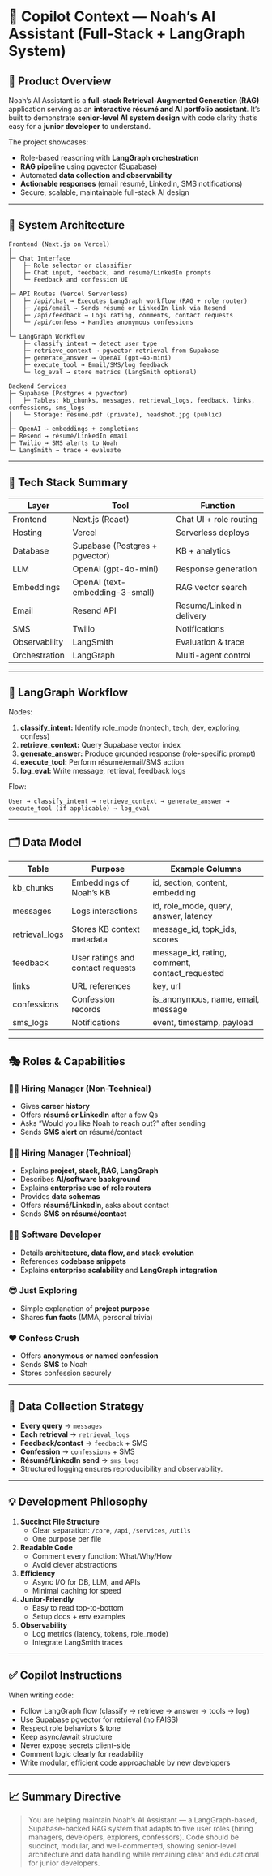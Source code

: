 # 🤖 Copilot Context — Noah’s AI Assistant (Full-Stack + LangGraph System)

## 🎯 Product Overview
Noah’s AI Assistant is a **full-stack Retrieval-Augmented Generation (RAG)** application serving as an **interactive résumé and AI portfolio assistant**. 
It’s built to demonstrate **senior-level AI system design** with code clarity that’s easy for a **junior developer** to understand.

The project showcases:
- Role-based reasoning with **LangGraph orchestration**
- **RAG pipeline** using pgvector (Supabase)
- Automated **data collection and observability**
- **Actionable responses** (email résumé, LinkedIn, SMS notifications)
- Secure, scalable, maintainable full-stack AI design

---

## 🧭 System Architecture
```
Frontend (Next.js on Vercel)
│
├─ Chat Interface
│   ├─ Role selector or classifier
│   ├─ Chat input, feedback, and résumé/LinkedIn prompts
│   └─ Feedback and confession UI
│
├─ API Routes (Vercel Serverless)
│   ├─ /api/chat → Executes LangGraph workflow (RAG + role router)
│   ├─ /api/email → Sends résumé or LinkedIn link via Resend
│   ├─ /api/feedback → Logs rating, comments, contact requests
│   └─ /api/confess → Handles anonymous confessions
│
└─ LangGraph Workflow
    ├─ classify_intent → detect user type
    ├─ retrieve_context → pgvector retrieval from Supabase
    ├─ generate_answer → OpenAI (gpt-4o-mini)
    ├─ execute_tool → Email/SMS/log feedback
    └─ log_eval → store metrics (LangSmith optional)

Backend Services
├─ Supabase (Postgres + pgvector)
│   ├─ Tables: kb_chunks, messages, retrieval_logs, feedback, links, confessions, sms_logs
│   └─ Storage: résumé.pdf (private), headshot.jpg (public)
│
├─ OpenAI → embeddings + completions
├─ Resend → résumé/LinkedIn email
├─ Twilio → SMS alerts to Noah
└─ LangSmith → trace + evaluate
```

---

## 🧱 Tech Stack Summary
| Layer | Tool | Function |
|--------|------|----------|
| Frontend | Next.js (React) | Chat UI + role routing |
| Hosting | Vercel | Serverless deploys |
| Database | Supabase (Postgres + pgvector) | KB + analytics |
| LLM | OpenAI (gpt-4o-mini) | Response generation |
| Embeddings | OpenAI (text-embedding-3-small) | RAG vector search |
| Email | Resend API | Resume/LinkedIn delivery |
| SMS | Twilio | Notifications |
| Observability | LangSmith | Evaluation & trace |
| Orchestration | LangGraph | Multi-agent control |

---

## 🧠 LangGraph Workflow
Nodes:
1. **classify_intent:** Identify role_mode (nontech, tech, dev, exploring, confess)
2. **retrieve_context:** Query Supabase vector index
3. **generate_answer:** Produce grounded response (role-specific prompt)
4. **execute_tool:** Perform résumé/email/SMS action
5. **log_eval:** Write message, retrieval, feedback logs

Flow:
```
User → classify_intent → retrieve_context → generate_answer → execute_tool (if applicable) → log_eval
```

---

## 🗂️ Data Model
| Table | Purpose | Example Columns |
|--------|----------|----------------|
| kb_chunks | Embeddings of Noah’s KB | id, section, content, embedding |
| messages | Logs interactions | id, role_mode, query, answer, latency |
| retrieval_logs | Stores KB context metadata | message_id, topk_ids, scores |
| feedback | User ratings and contact requests | message_id, rating, comment, contact_requested |
| links | URL references | key, url |
| confessions | Confession records | is_anonymous, name, email, message |
| sms_logs | Notifications | event, timestamp, payload |

---

## 🎭 Roles & Capabilities

### 🧑‍💼 Hiring Manager (Non-Technical)
- Gives **career history**
- Offers **résumé or LinkedIn** after a few Qs
- Asks “Would you like Noah to reach out?” after sending
- Sends **SMS alert** on résumé/contact

### 🧑‍💻 Hiring Manager (Technical)
- Explains **project, stack, RAG, LangGraph**
- Describes **AI/software background**
- Explains **enterprise use of role routers**
- Provides **data schemas**
- Offers **résumé/LinkedIn**, asks about contact
- Sends **SMS on résumé/contact**

### 👨‍💻 Software Developer
- Details **architecture, data flow, and stack evolution**
- References **codebase snippets**
- Explains **enterprise scalability** and **LangGraph integration**

### 😎 Just Exploring
- Simple explanation of **project purpose**
- Shares **fun facts** (MMA, personal trivia)

### ❤️ Confess Crush
- Offers **anonymous or named confession**
- Sends **SMS** to Noah
- Stores confession securely

---

## 🧩 Data Collection Strategy
- **Every query** → `messages`
- **Each retrieval** → `retrieval_logs`
- **Feedback/contact** → `feedback` + SMS
- **Confession** → `confessions` + SMS
- **Résumé/LinkedIn send** → `sms_logs`
- Structured logging ensures reproducibility and observability.

---

## 💡 Development Philosophy
1. **Succinct File Structure**
   - Clear separation: `/core`, `/api`, `/services`, `/utils`
   - One purpose per file
2. **Readable Code**
   - Comment every function: What/Why/How
   - Avoid clever abstractions
3. **Efficiency**
   - Async I/O for DB, LLM, and APIs
   - Minimal caching for speed
4. **Junior-Friendly**
   - Easy to read top-to-bottom
   - Setup docs + env examples
5. **Observability**
   - Log metrics (latency, tokens, role_mode)
   - Integrate LangSmith traces

---

## ✅ Copilot Instructions
When writing code:
- Follow LangGraph flow (classify → retrieve → answer → tools → log)
- Use Supabase pgvector for retrieval (no FAISS)
- Respect role behaviors & tone
- Keep async/await structure
- Never expose secrets client-side
- Comment logic clearly for readability
- Write modular, efficient code approachable by new developers

---

## 📈 Summary Directive
> You are helping maintain Noah’s AI Assistant — a LangGraph-based, Supabase-backed RAG system that adapts to five user roles (hiring managers, developers, explorers, confessors). 
> Code should be succinct, modular, and well-commented, showing senior-level architecture and data handling while remaining clear and educational for junior developers.
